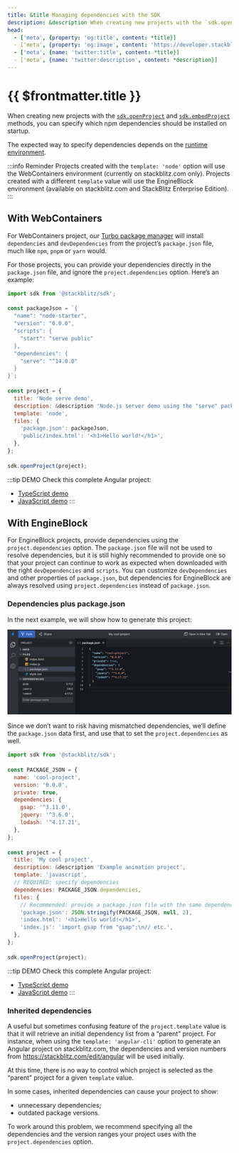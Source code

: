 ```yaml
---
title: &title Managing dependencies with the SDK
description: &description When creating new projects with the `sdk.openProject` and `sdk.embedProject` methods, you can specify which npm dependencies should be installed on startup.
head:
  - ['meta', {property: 'og:title', content: *title}] 
  - ['meta', {property: 'og:image', content: 'https://developer.stackblitz.com/img/og/sdk-managing-dependencies.png'}]
  - ['meta', {name: 'twitter:title', content: *title}]
  - ['meta', {name: 'twitter:description', content: *description}]
---
```


# {{ $frontmatter.title }}

When creating new projects with the [`sdk.openProject`](/platform/api/javascript-sdk#openproject) and [`sdk.embedProject`](/platform/api/javascript-sdk#embedproject) methods, you can specify which npm dependencies should be installed on startup.

The expected way to specify dependencies depends on the [runtime environment](/guides/user-guide/available-environments).

:::info Reminder
Projects created with the `template: 'node'` option will use the WebContainers environment (currently on stackblitz.com only). Projects created with a different `template` value will use the EngineBlock environment (available on stackblitz.com and StackBlitz Enterprise Edition).
:::

## With WebContainers

For WebContainers project, our [Turbo package manager](/platform/webcontainers/turbo-package-manager) will install `dependencies` and `devDependencies` from the project’s `package.json` file, much like `npm`, `pnpm` or `yarn` would.

For those projects, you can provide your dependencies directly in the `package.json` file, and ignore the `project.dependencies` option. Here’s an example:

```js
import sdk from '@stackblitz/sdk';

const packageJson = `{
  "name": "node-starter",
  "version": "0.0.0",
  "scripts": {
    "start": "serve public"
  },
  "dependencies": {
    "serve": "^14.0.0"
  }
}`;

const project = {
  title: 'Node serve demo',
  description: &description 'Node.js server demo using the "serve" package',
  template: 'node',
  files: {
    'package.json': packageJson,
    'public/index.html': '<h1>Hello world!</h1>',
  },
};

sdk.openProject(project);
```

:::tip DEMO
Check this complete Angular project:

- [TypeScript demo](https://stackblitz.com/edit/sdk-webcontainers-dependencies-ts)
- [JavaScript demo](https://stackblitz.com/edit/sdk-webcontainers-dependencies-js)
:::

## With EngineBlock

For EngineBlock projects, provide dependencies using the `project.dependencies` option. The `package.json` file will not be used to resolve dependencies, but it is still highly recommended to provide one so that your project can continue to work as expected when downloaded with the right `devDependencies` and `scripts`. You can customize `devDependencies` and other properties of `package.json`, but dependencies for EngineBlock are always resolved using `project.dependencies` instead of `package.json`.

### Dependencies plus package.json

In the next example, we will show how to generate this project:

<img
  width="1000"
  src="./assets/sdk-project-dependencies.png"
  alt="Screenshot of a project showing three packages in the “Dependencies” section of the sidebar, and an editor tab with the same dependencies in a package.json file."
/>

Since we don’t want to risk having mismatched dependencies, we’ll define the `package.json` data first, and use that to set the `project.dependencies` as well.

```js
import sdk from '@stackblitz/sdk';

const PACKAGE_JSON = {
  name: 'cool-project',
  version: '0.0.0',
  private: true,
  dependencies: {
    gsap: '^3.11.0',
    jquery: '^3.6.0',
    lodash: '^4.17.21',
  },
};

const project = {
  title: 'My cool project',
  description: &description 'Example animation project',
  template: 'javascript',
  // REQUIRED: specify dependencies
  dependencies: PACKAGE_JSON.dependencies,
  files: {
    // Recommended: provide a package.json file with the same dependencies
    'package.json': JSON.stringify(PACKAGE_JSON, null, 2),
    'index.html': '<h1>Hello world!</h1>',
    'index.js': 'import gsap from "gsap";\n// etc.',
  },
};

sdk.openProject(project);
```

:::tip DEMO
Check this complete Angular project:

- [TypeScript demo](https://stackblitz.com/edit/sdk-angular-dependencies?file=project.ts)
- [JavaScript demo](https://stackblitz.com/edit/sdk-angular-dependencies-js)
:::

### Inherited dependencies

A useful but sometimes confusing feature of the `project.template` value is that it will retrieve an initial dependency list from a “parent” project. For instance, when using the `template: 'angular-cli'` option to generate an Angular project on stackblitz.com, the dependencies and version numbers from https://stackblitz.com/edit/angular will be used initially.

At this time, there is no way to control which project is selected as the “parent” project for a given `template` value.

In some cases, inherited dependencies can cause your project to show:

- unnecessary dependencies;
- outdated package versions.

To work around this problem, we recommend specifying all the dependencies and the version ranges your project uses with the `project.dependencies` option.
